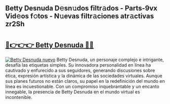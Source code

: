## Betty Desnuda D𝚎sn𝚞dos filtr𝚊dos - Parts-9vx Vid𝚎os f𝚘tos - N𝚞evas filtr𝚊ciones atr𝚊ctivas zr2Sh

# <h2><a href="http://mb4g6jh.tromn.icu/?c=Betty+Desnuda">🔗👉👉👉 Betty Desnuda 🔗🔗</a></h2>

[![Betty Desnuda nuevo](https://i.imgur.com/pEAQMta.gif)](http://mb4g6jh.tromn.icu/?c=Betty+Desnuda)
Betty Desnuda, un personaje complejo e intrigante, desafía las etiquetas simples. Su innovadora personalidad en línea ha cautivado y enfurecido a sus seguidores, generando discusiones sobre ética, expresión artística y la dinámica de las sociedades virtuales. Aunque sus planes futuros no están claros, su papel en la redefinición del mundo en línea es incuestionable. Con un compromiso inquebrantable y un encanto innegable, la presencia de Betty Desnuda en el mundo virtual es incontenible.
